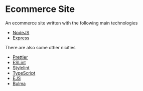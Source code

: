 # Ecommerce Site

An ecommerce site written with the following main technologies

- [NodeJS](https://nodejs.org)
- [Express](https://expressjs.com)

There are also some other nicities

- [Prettier](https://prettier.io)
- [ESLint](https://eslint.org)
- [Stylelint](https://stylelint.io)
- [TypeScript](https://www.typescriptlang.org)
- [EJS](https://ejs.co/)
- [Bulma](https://bulma.io/)
